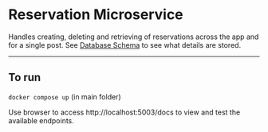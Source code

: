 # Reservation Microservice
Handles creating, deleting and retrieving of reservations across the app and for a single post. See [Database Schema](#database-schema) to see what details are stored.
___


## To run
`docker compose up` (in main folder)

Use browser to access http://localhost:5003/docs to view and test the available endpoints.